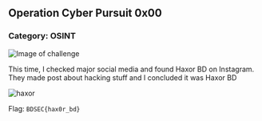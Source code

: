 ## Operation Cyber Pursuit 0x00
### Category: OSINT

![Image of challenge](https://i.imgur.com/O5s2Tww.png)

This time, I checked major social media and found Haxor BD on Instagram. They made post about hacking stuff and I concluded it was Haxor BD

![haxor](https://i.imgur.com/LpkZzWF.png)

Flag: `BDSEC{hax0r_bd}`
